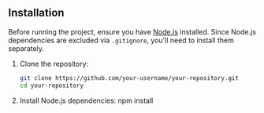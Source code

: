 ## Installation

Before running the project, ensure you have [Node.js](https://nodejs.org/) installed. Since Node.js dependencies are excluded via `.gitignore`, you'll need to install them separately.

1. Clone the repository:
   ```sh
   git clone https://github.com/your-username/your-repository.git
   cd your-repository
2. Install Node.js dependencies: npm install
